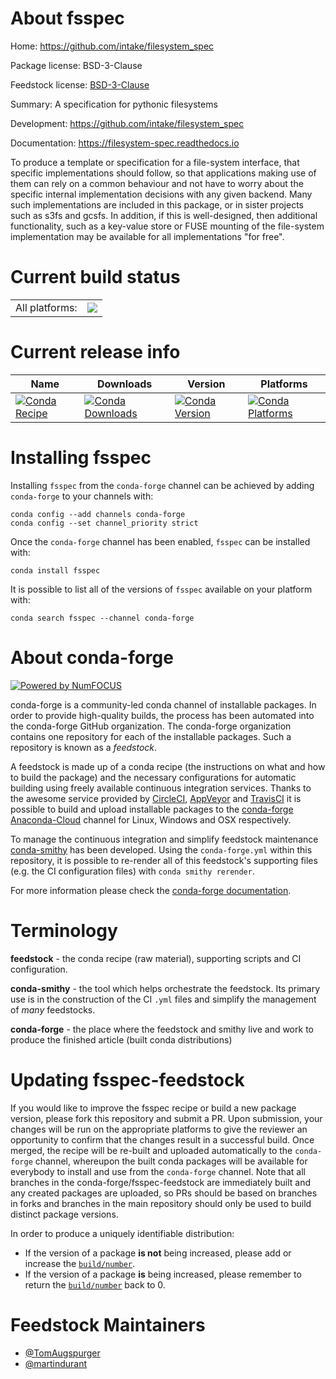 About fsspec
============

Home: https://github.com/intake/filesystem_spec

Package license: BSD-3-Clause

Feedstock license: [BSD-3-Clause](https://github.com/conda-forge/filesystem-spec-feedstock/blob/master/LICENSE.txt)

Summary: A specification for pythonic filesystems

Development: https://github.com/intake/filesystem_spec

Documentation: https://filesystem-spec.readthedocs.io

To produce a template or specification for a file-system interface, that specific implementations should follow, so that applications making use of them can rely on a common behaviour and not have to worry about the specific internal implementation decisions with any given backend. Many such implementations are included in this package, or in sister projects such as s3fs and gcsfs.
In addition, if this is well-designed, then additional functionality, such as a key-value store or FUSE mounting of the file-system implementation may be available for all implementations "for free".


Current build status
====================


<table><tr><td>All platforms:</td>
    <td>
      <a href="https://dev.azure.com/conda-forge/feedstock-builds/_build/latest?definitionId=2529&branchName=master">
        <img src="https://dev.azure.com/conda-forge/feedstock-builds/_apis/build/status/filesystem-spec-feedstock?branchName=master">
      </a>
    </td>
  </tr>
</table>

Current release info
====================

| Name | Downloads | Version | Platforms |
| --- | --- | --- | --- |
| [![Conda Recipe](https://img.shields.io/badge/recipe-fsspec-green.svg)](https://anaconda.org/conda-forge/fsspec) | [![Conda Downloads](https://img.shields.io/conda/dn/conda-forge/fsspec.svg)](https://anaconda.org/conda-forge/fsspec) | [![Conda Version](https://img.shields.io/conda/vn/conda-forge/fsspec.svg)](https://anaconda.org/conda-forge/fsspec) | [![Conda Platforms](https://img.shields.io/conda/pn/conda-forge/fsspec.svg)](https://anaconda.org/conda-forge/fsspec) |

Installing fsspec
=================

Installing `fsspec` from the `conda-forge` channel can be achieved by adding `conda-forge` to your channels with:

```
conda config --add channels conda-forge
conda config --set channel_priority strict
```

Once the `conda-forge` channel has been enabled, `fsspec` can be installed with:

```
conda install fsspec
```

It is possible to list all of the versions of `fsspec` available on your platform with:

```
conda search fsspec --channel conda-forge
```


About conda-forge
=================

[![Powered by
NumFOCUS](https://img.shields.io/badge/powered%20by-NumFOCUS-orange.svg?style=flat&colorA=E1523D&colorB=007D8A)](https://numfocus.org)

conda-forge is a community-led conda channel of installable packages.
In order to provide high-quality builds, the process has been automated into the
conda-forge GitHub organization. The conda-forge organization contains one repository
for each of the installable packages. Such a repository is known as a *feedstock*.

A feedstock is made up of a conda recipe (the instructions on what and how to build
the package) and the necessary configurations for automatic building using freely
available continuous integration services. Thanks to the awesome service provided by
[CircleCI](https://circleci.com/), [AppVeyor](https://www.appveyor.com/)
and [TravisCI](https://travis-ci.com/) it is possible to build and upload installable
packages to the [conda-forge](https://anaconda.org/conda-forge)
[Anaconda-Cloud](https://anaconda.org/) channel for Linux, Windows and OSX respectively.

To manage the continuous integration and simplify feedstock maintenance
[conda-smithy](https://github.com/conda-forge/conda-smithy) has been developed.
Using the ``conda-forge.yml`` within this repository, it is possible to re-render all of
this feedstock's supporting files (e.g. the CI configuration files) with ``conda smithy rerender``.

For more information please check the [conda-forge documentation](https://conda-forge.org/docs/).

Terminology
===========

**feedstock** - the conda recipe (raw material), supporting scripts and CI configuration.

**conda-smithy** - the tool which helps orchestrate the feedstock.
                   Its primary use is in the construction of the CI ``.yml`` files
                   and simplify the management of *many* feedstocks.

**conda-forge** - the place where the feedstock and smithy live and work to
                  produce the finished article (built conda distributions)


Updating fsspec-feedstock
=========================

If you would like to improve the fsspec recipe or build a new
package version, please fork this repository and submit a PR. Upon submission,
your changes will be run on the appropriate platforms to give the reviewer an
opportunity to confirm that the changes result in a successful build. Once
merged, the recipe will be re-built and uploaded automatically to the
`conda-forge` channel, whereupon the built conda packages will be available for
everybody to install and use from the `conda-forge` channel.
Note that all branches in the conda-forge/fsspec-feedstock are
immediately built and any created packages are uploaded, so PRs should be based
on branches in forks and branches in the main repository should only be used to
build distinct package versions.

In order to produce a uniquely identifiable distribution:
 * If the version of a package **is not** being increased, please add or increase
   the [``build/number``](https://docs.conda.io/projects/conda-build/en/latest/resources/define-metadata.html#build-number-and-string).
 * If the version of a package **is** being increased, please remember to return
   the [``build/number``](https://docs.conda.io/projects/conda-build/en/latest/resources/define-metadata.html#build-number-and-string)
   back to 0.

Feedstock Maintainers
=====================

* [@TomAugspurger](https://github.com/TomAugspurger/)
* [@martindurant](https://github.com/martindurant/)

